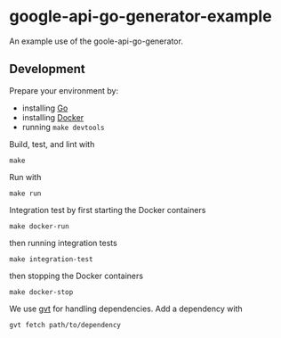 # google-api-go-generator-example

An example use of the goole-api-go-generator.

## Development

Prepare your environment by:
- installing [Go](https://golang.org/)
- installing [Docker](https://www.docker.com/)
- running `make devtools`

Build, test, and lint with

    make

Run with

    make run

Integration test by first starting the Docker containers

    make docker-run

then running integration tests

    make integration-test

then stopping the Docker containers

    make docker-stop

We use [gvt](https://github.com/FiloSottile/gvt) for handling dependencies.
Add a dependency with

    gvt fetch path/to/dependency

